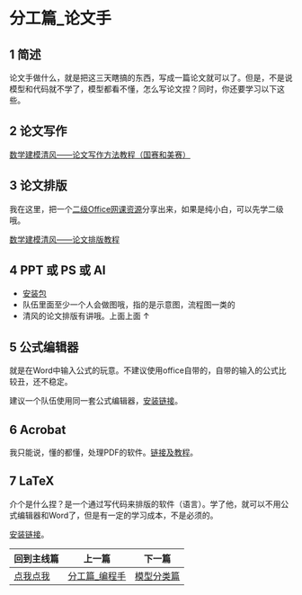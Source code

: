 # 分工篇_论文手

## 1 简述

论文手做什么，就是把这三天瞎搞的东西，写成一篇论文就可以了。但是，不是说模型和代码就不学了，模型都看不懂，怎么写论文捏？同时，你还要学习以下这些。

## 2 论文写作

[数学建模清风——论文写作方法教程（国赛和美赛）](https://www.bilibili.com/video/BV1Na411w7c2)

## 3 论文排版

我在这里，把一个[二级Office网课资源](https://pan.baidu.com/s/1ETnUn3KWSfPG2m1tKbXzyw?pwd=1234)分享出来，如果是纯小白，可以先学二级哦。

[数学建模清风——论文排版教程](https://www.bilibili.com/video/BV1Ci4y1c7Ld)

## 4 PPT 或 PS 或 AI

- [安装包](../1_软件篇/README.md#user-content-ps-和-ai)
- 队伍里面至少一个人会做图哦，指的是示意图，流程图一类的
- 清风的论文排版有讲哦。上面上面 ↑

## 5 公式编辑器

就是在Word中输入公式的玩意。不建议使用office自带的，自带的输入的公式比较丑，还不稳定。

建议一个队伍使用同一套公式编辑器，[安装链接](../1_软件篇/README.md#user-content-公式编辑器)。

## 6 Acrobat

我只能说，懂的都懂，处理PDF的软件。[链接及教程](../1_软件篇/README.md#user-content-adobe-acrobat)。

## 7 LaTeX

介个是什么捏？是一个通过写代码来排版的软件（语言）。学了他，就可以不用公式编辑器和Word了，但是有一定的学习成本，不是必须的。

[安装链接](../1_软件篇/README.md#user-content-latex)。

| 回到主线篇      | 上一篇                              | 下一篇                        |
| --------------- | ----------------------------------- | ----------------------------- |
| [点我点我](../) | [分工篇_编程手](../3_分工篇_编程手) | [模型分类篇](../5_模型分类篇) |